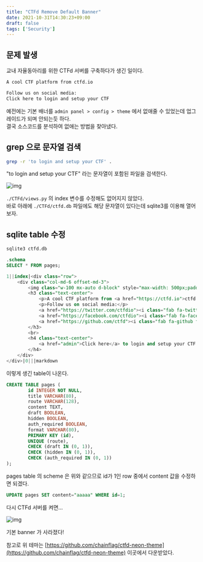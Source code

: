 ```yaml
---
title: "CTFd Remove Default Banner"
date: 2021-10-31T14:30:23+09:00
draft: false
tags: ['Security']
---
```


## 문제 발생

교내 자율동아리를 위한 CTFd 서버를 구축하다가 생긴 일이다.

```html
A cool CTF platform from ctfd.io

Follow us on social media:
Click here to login and setup your CTF
```

예전에는 기본 배너를 `admin panel > config > theme` 에서 없애줄 수 있었는데 업그레이드가 되며 안되는듯 하다.  
결국 소스코드를 분석하여 없애는 방법을 찾아냈다.

## grep 으로 문자열 검색

```bash
grep -r 'to login and setup your CTF' .
```

"to login and setup your CTF" 라는 문자열이 포함된 파일을 검색한다.

![img](https://cdn.discordapp.com/attachments/794556029555703832/904175566352179200/Screen_Shot_2021-10-31_at_10.10.47_AM.png)

`./CTFd/views.py` 의 index 변수를 수정해도 없어지지 않았다.  
바로 아래에 `./CTFd/ctfd.db` 파일에도 해당 문자열이 있다는데 sqlite3를 이용해 열어보자.

## sqlite table 수정

```bash
sqlite3 ctfd.db
```

```sql
.schema
SELECT * FROM pages;
```

```sql
1||index|<div class="row">
    <div class="col-md-6 offset-md-3">
        <img class="w-100 mx-auto d-block" style="max-width: 500px;padding: 50px;padding-top: 14vh;" src="/themes/core/static/img/logo.png?d=1d53abea" />
        <h3 class="text-center">
            <p>A cool CTF platform from <a href="https://ctfd.io">ctfd.io</a></p>
            <p>Follow us on social media:</p>
            <a href="https://twitter.com/ctfdio"><i class="fab fa-twitter fa-2x" aria-hidden="true"></i></a>&nbsp;
            <a href="https://facebook.com/ctfdio"><i class="fab fa-facebook fa-2x" aria-hidden="true"></i></a>&nbsp;
            <a href="https://github.com/ctfd"><i class="fab fa-github fa-2x" aria-hidden="true"></i></a>
        </h3>
        <br>
        <h4 class="text-center">
            <a href="admin">Click here</a> to login and setup your CTF
        </h4>
    </div>
</div>|0|||markdown
```

이렇게 생긴 table이 나온다.

```sql
CREATE TABLE pages (
        id INTEGER NOT NULL, 
        title VARCHAR(80), 
        route VARCHAR(128), 
        content TEXT, 
        draft BOOLEAN, 
        hidden BOOLEAN, 
        auth_required BOOLEAN, 
        format VARCHAR(80), 
        PRIMARY KEY (id), 
        UNIQUE (route), 
        CHECK (draft IN (0, 1)), 
        CHECK (hidden IN (0, 1)), 
        CHECK (auth_required IN (0, 1))
);
```

pages table 의 scheme 은 위와 같으므로 id가 1인 row 중에서 content 값을 수정하면 되겠다.

```sql
UPDATE pages SET content="aaaaa" WHERE id=1;
```

다시 CTFd 서버를 켜면...

![img](https://cdn.discordapp.com/attachments/794556029555703832/904178484132347904/Screen_Shot_2021-10-31_at_10.22.25_AM.png)

기본 banner 가 사라졌다!

참고로 위 테마는 [https://github.com/chainflag/ctfd-neon-theme](https://github.com/chainflag/ctfd-neon-theme) 이곳에서 다운받았다.
